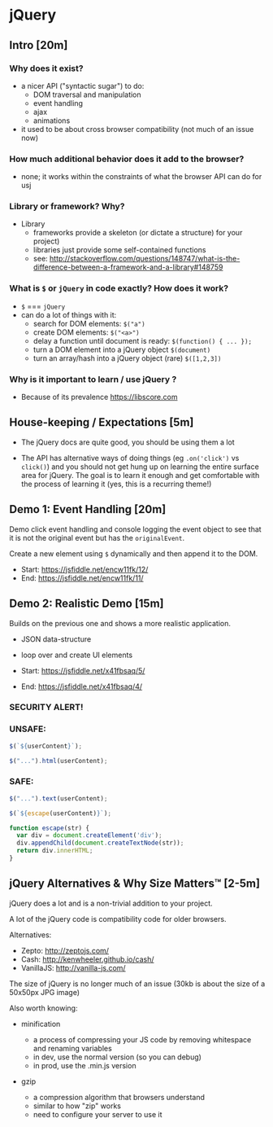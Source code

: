 # jQuery

## Intro [20m]

### Why does it exist?

 - a nicer API ("syntactic sugar") to do:
   - DOM traversal and manipulation
   - event handling
   - ajax
   - animations
 - it used to be about cross browser compatibility
     (not much of an issue now)

### How much additional behavior does it add to the browser?

  - none; it works within the constraints of what the browser API can do for usj

### Library or framework? Why?

  - Library
    - frameworks provide a skeleton (or dictate a structure) for your project)
    - libraries just provide some self-contained functions
    - see: http://stackoverflow.com/questions/148747/what-is-the-difference-between-a-framework-and-a-library#148759

### What is `$` or `jQuery` in code exactly? How does it work?

  - `$` === `jQuery`
  - can do a lot of things with it:
    - search for DOM elements:
       `$("a")`
    - create DOM elements:
       `$("<a>")`
    - delay a function until document is ready:
       `$(function() { ... });`
    - turn a DOM element into a jQuery object
       `$(document)`
    - turn an array/hash into a jQuery object (rare)
        `$([1,2,3])`


### Why is it important to learn / use jQuery ?

  - Because of its prevalence
      https://libscore.com


## House-keeping / Expectations [5m]

- The jQuery docs are quite good, you should be using them a lot

- The API has alternative ways of doing things (eg `.on('click')` vs `click()`) and you should not get hung up on learning the entire surface area for jQuery. The goal is to learn it enough and get comfortable with the process of learning it (yes, this is a recurring theme!)


## Demo 1: Event Handling [20m]

Demo click event handling and console logging the event object to see that it is not the original event but has the `originalEvent`.

Create a new element using `$` dynamically and then append it to the DOM.

- Start:  <https://jsfiddle.net/encw11fk/12/>
- End: <https://jsfiddle.net/encw11fk/11/>


## Demo 2: Realistic Demo [15m]

Builds on the previous one and shows a more realistic application.
 - JSON data-structure
 - loop over and create UI elements

- Start: <https://jsfiddle.net/x41fbsaq/5/>
- End: <https://jsfiddle.net/x41fbsaq/4/>


### SECURITY ALERT!

### UNSAFE:
  ```javascript
  $(`${userContent}`);

  $("...").html(userContent);
  ```


### SAFE:

  ```javascript
  $("...").text(userContent);

  $(`${escape(userContent)}`);

  function escape(str) {
    var div = document.createElement('div');
    div.appendChild(document.createTextNode(str));
    return div.innerHTML;
  }
  ```

## jQuery Alternatives & Why Size Matters™ [2-5m]

jQuery does a lot and is a non-trivial addition to your project.

A lot of the jQuery code is compatibility code for older browsers.

Alternatives:

- Zepto: http://zeptojs.com/
- Cash: http://kenwheeler.github.io/cash/
- VanillaJS: http://vanilla-js.com/

The size of jQuery is no longer much of an issue (30kb is about the size of a 50x50px JPG image)

Also worth knowing:

  - minification
     - a process of compressing your JS code by removing whitespace and renaming variables
     - in dev, use the normal version (so you can debug)
     - in prod, use the .min.js version

  - gzip
    - a compression algorithm that browsers understand
    - similar to how "zip" works
    - need to configure your server to use it
